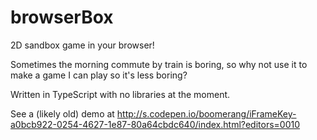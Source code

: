 # browserBox
2D sandbox game in your browser!

Sometimes the morning commute by train is boring, so why not use it to make a game I can play so it's less boring?

Written in TypeScript with no libraries at the moment.

See a (likely old) demo at http://s.codepen.io/boomerang/iFrameKey-a0bcb922-0254-4627-1e87-80a64cbdc640/index.html?editors=0010